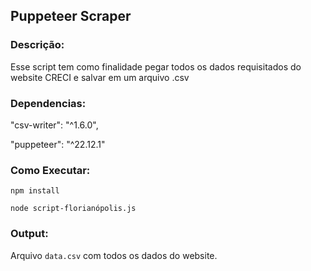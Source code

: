 ## Puppeteer Scraper

### Descrição:
Esse script tem como finalidade pegar todos os dados requisitados do website CRECI e salvar em um arquivo .csv

### Dependencias:
 "csv-writer": "^1.6.0",
 
 "puppeteer": "^22.12.1"

### Como Executar:
`` npm install ``

``` node script-florianópolis.js ```

### Output:
Arquivo ```data.csv``` com todos os dados do website.
